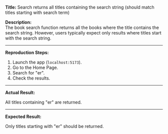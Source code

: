 **Title:** Search returns all titles containing the search string (should match titles starting with search term)

**Description:**  
The book search function returns all the books where the title contains the search string. However, users typically expect only results where titles start with the search string.

---

**Reproduction Steps:**

1. Launch the app (`localhost:5173`).
2. Go to the Home Page.
3. Search for "er".
4. Check the results.

---

**Actual Result:**

All titles containing "er" are returned.

---

**Expected Result:**

Only titles starting with "er" should be returned.
